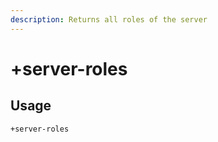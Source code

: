 ```yaml
---
description: Returns all roles of the server
---
```


# +server-roles

## Usage

```
+server-roles
```
